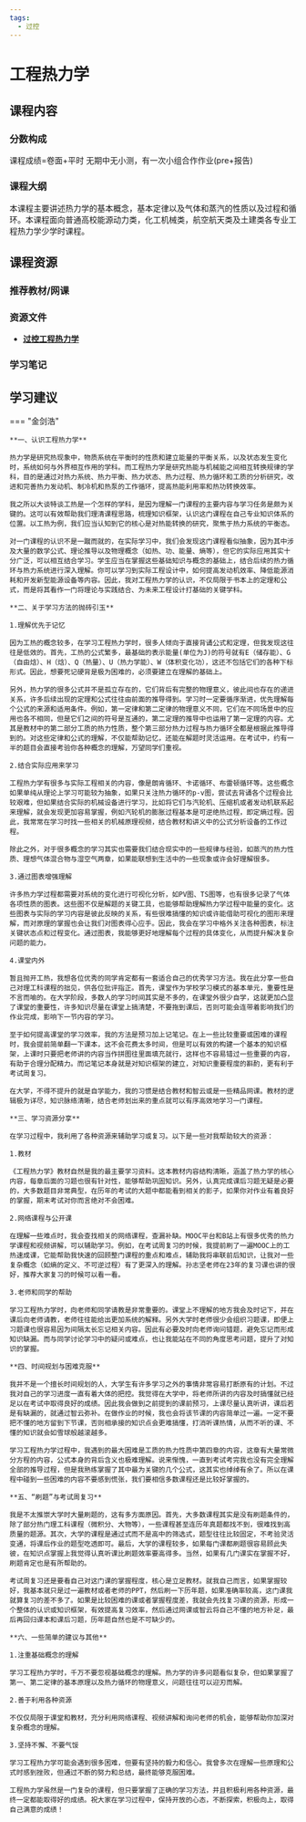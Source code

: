 ```yaml
---
tags:
  - 过控
---
```


# 工程热力学

## 课程内容

### 分数构成

课程成绩=卷面+平时 无期中无小测，有一次小组合作作业(pre+报告)

### 课程大纲

本课程主要讲述热力学的基本概念，基本定律以及气体和蒸汽的性质以及过程和循环。本课程面向普通高校能源动力类，化工机械类，航空航天类及土建类各专业工程热力学少学时课程。


## 课程资源

### 推荐教材/网课

### 资源文件

- [**过控工程热力学**](https://pan.baidu.com/s/1_vAAteOFitK5_R26ceRU8A?pwd=996m)

### 学习笔记

## 学习建议

=== "金剑浩"

    **一、认识工程热力学**

    热力学是研究热现象中，物质系统在平衡时的性质和建立能量的平衡关系，以及状态发生变化时，系统如何与外界相互作用的学科。而工程热力学是研究热能与机械能之间相互转换规律的学科，目的是通过对热力系统、热力平衡、热力状态、热力过程、热力循环和工质的分析研究，改进和完善热力发动机、制冷机和热泵的工作循环，提高热能利用率和热功转换效率。

    我之所以大谈特谈工热是一个怎样的学科，是因为理解一门课程的主要内容与学习任务是颇为关键的。这可以有效帮助我们理清课程思路，梳理知识框架，认识这门课程在自己专业知识体系的位置。以工热为例，我们应当认知到它的核心是对热能转换的研究，聚焦于热力系统的平衡态。

    对一门课程的认识不是一蹴而就的，在实际学习中，我们会发现这门课程看似抽象，因为其中涉及大量的数学公式、理论推导以及物理概念（如热、功、能量、熵等），但它的实际应用其实十分广泛，可以相互结合学习。学生应当在掌握这些基础知识与概念的基础上，结合后续的热力循环与热力系统进行深入理解。你可以学习到实际工程设计中，如何提高发动机效率、降低能源消耗和开发新型能源设备等内容。因此，我对工程热力学的认识，不仅局限于书本上的定理和公式，而是将其看作一门将理论与实践结合、为未来工程设计打基础的关键学科。

    **二、关于学习方法的抛砖引玉**

    1.理解优先于记忆

    因为工热的概念较多，在学习工程热力学时，很多人倾向于直接背诵公式和定理，但我发现这往往是低效的。首先，工热的公式繁多，最基础的表示能量(单位为J)的符号就有E（储存能）、G（自由焓）、H（焓）、Q（热量）、U（热力学能）、W（体积变化功），这还不包括它们的各种下标形式。因此，想要死记硬背是极为困难的，必须要建立在理解的基础上。

    另外，热力学的很多公式并不是孤立存在的，它们背后有完整的物理意义，彼此间也存在的递进关系，许多后续出现的定理和公式往往由前面的推导得到。学习时一定要循序渐进，优先理解每个公式的来源和适用条件。例如，第一定律和第二定律的物理意义不同，它们在不同场景中的应用也各不相同，但是它们之间的符号是互通的，第二定理的推导中也运用了第一定理的内容。尤其是教材中的第二部分工质的热力性质，整个第三部分热力过程与热力循环全都是根据此推导得到的。对这些定律和公式的理解，不仅能帮助记忆，还能在解题时灵活运用。在考试中，约有一半的题目会直接考验你各种概念的理解，万望同学们重视。

    2.结合实际应用来学习

    工程热力学有很多与实际工程相关的内容，像是朗肯循环、卡诺循环、布雷顿循环等。这些概念如果单纯从理论上学习可能较为抽象，如果只关注热力循环的p-v图，尝试去背诵各个过程会比较艰难，但如果结合实际的机械设备进行学习，比如将它们与汽轮机、压缩机或者发动机联系起来理解，就会发现更加容易掌握，例如汽轮机的膨胀过程基本是可逆绝热过程，即定熵过程。因此，我常常在学习时找一些相关的机械原理视频，结合教材和讲义中的公式分析设备的工作过程。

    除此之外，对于很多概念的学习其实也需要我们结合现实中的一些规律与经验，如蒸汽的热力性质、理想气体混合物与湿空气两章，如果能联想到生活中的一些现象或许会好理解很多。

    3.通过图表增强理解

    许多热力学过程都需要对系统的变化进行可视化分析，如PV图、TS图等，也有很多记录了气体各项性质的图表。这些图不仅是解题的关键工具，也能够帮助理解热力学过程中能量的变化。这些图表与实际的学习内容是彼此反映的关系，有些很难搞懂的知识或许能借助可视化的图形来理解，而对原理的掌握也会让我们对图表得心应手。因此，我会在学习中格外关注各种图表，标注关键状态点和过程变化。通过图表，我能够更好地理解每个过程的具体变化，从而提升解决复杂问题的能力。

    4.课堂内外

    暂且抛开工热，我想各位优秀的同学肯定都有一套适合自己的优秀学习方法。我在此分享一些自己对理工科课程的拙见，供各位批评指正。首先，课堂作为学校学习模式的基本单元，重要性是不言而喻的。在大学阶段，多数人的学习时间其实是不多的，在课堂外很少自学，这就更加凸显了课堂的重要性，许多知识尽量在课堂上搞清楚，不要拖到课后，否则可能会连带着影响我们的作业完成，影响下一节内容的学习。

    至于如何提高课堂的学习效率，我的方法是预习加上记笔记。在上一些比较重要或困难的课程时，我会提前简单翻一下课本，这不会花费太多时间，但是可以有效的构建一个基本的知识框架，上课时只要把老师讲的内容当作拼图往里面填充就行，这样也不容易错过一些重要的内容，有助于合理分配精力。而记笔记本身就是对知识框架的建立，对知识重要程度的斟酌，更有利于考试周复习。

    在大学，不得不提升的就是自学能力，我的习惯是结合教材和智云或是一些精品网课。教材的逻辑极为详尽，知识脉络清晰，结合老师划出来的重点就可以有序高效地学习一门课程。

    **三、学习资源分享**

    在学习过程中，我利用了各种资源来辅助学习或复习。以下是一些对我帮助较大的资源：

    1.教材

    《工程热力学》教材自然是我的最主要学习资料。这本教材内容结构清晰，涵盖了热力学的核心内容，每章后面的习题也很有针对性，能够帮助巩固知识。另外，认真完成课后习题无疑是必要的，大多数题目非常典型，在历年的考试的大题中都能看到相关的影子，如果你对作业有着良好的掌握，期末考试对你而言绝对不会困难。

    2.网络课程与公开课

    在理解一些难点时，我会查找相关的网络课程，查漏补缺。MOOC平台和B站上有很多优秀的热力学课程和视频讲解，可以辅助学习。例如，在考试周复习的时候，我提前刷了一遍MOOC上的工热速成课，它能帮助我快速的回顾整门课程的重点和难点，辅助我将串联前后知识，让我对一些复杂概念（如熵的定义、不可逆过程）有了更深入的理解。孙志坚老师在23年的复习课也讲的很好，推荐大家复习的时候可以看一看。

    3.老师和同学的帮助

    学习工程热力学时，向老师和同学请教是非常重要的。课堂上不理解的地方我会及时记下，并在课后向老师请教，老师往往能给出更加系统的解释。另外大学时老师很少会组织习题课，即便上习题课也很容易因为间隔太长忘记相关内容。因此有必要及时向老师询问错题，避免忘记而形成知识缺漏。而与同学讨论学习中的疑问或难点，也让我能站在不同的角度思考问题，提升了对知识的掌握。

    **四、时间规划与困难克服**

    我并不是一个擅长时间规划的人，大学生有许多学习之外的事情非常容易打断原有的计划。不过我对自己的学习进度一直有着大体的把控。我觉得在大学中，将老师所讲的内容及时搞懂就已经足以在考试中取得良好的成绩。因此我会做到之前提到的课前预习，上课尽量认真听讲，课后若是有缺漏的，就通过智云弥补。在做作业的时候，我也会将该节课的内容简单过一遍。一定不要把不懂的地方留到下节课，否则相承接的知识点会更难搞懂，打消听课热情，从而不听的课、不懂的知识就会如雪球般越滚越多。

    学习工程热力学过程中，我遇到的最大困难是工质的热力性质中第四章的内容，这章有大量常微分方程的内容，公式本身的背后含义也极难理解。说来惭愧，一直到考试考完我也没有完全理解全部的推导过程，但是我熟练掌握了其中最为关键的几个公式，这其实也绰绰有余了。所以在课程中碰到一些困难的内容不要感到慌张，我们要相信多数课程还是比较好掌握的。

    **五、“刷题”与考试周复习**

    我是不太推崇大学时大量刷题的，这有多方面原因。首先，大多数课程其实是没有刷题条件的，除了部分热门理工科课程（微积分、大物等），一些课程甚至连历年真题都找不到，很难找到高质量的题源。其次，大学的课程是通过式而不是高中的筛选式，题型往往比较固定，不考验灵活变通，将课后作业的题型吃透即可。最后，大学的课程较多，如果每门课都刷题很容易顾此失彼，在知识点掌握上我觉得认真听课比刷题效率要高得多。当然，如果有几门课实在掌握不好，刷题肯定也是有所帮助的。

    考试周复习还是要看自己对这门课的掌握程度，核心是立足教材。就我自己而言，如果掌握较好，我基本就只是过一遍教材或者老师的PPT，然后刷一下历年题，如果准确率较高，这门课我就算复习的差不多了。如果是比较困难的课或者掌握程度差，我就会先找复习课的资源，形成一个整体的认识或知识框架，有效提高复习效率，然后通过网课或智云将自己不懂的地方补足，最后再回归课本和课后习题，历年题自然也是不可缺少的。

    **六、一些简单的建议与其他**

    1.注重基础概念的理解

    学习工程热力学时，千万不要忽视基础概念的理解。热力学的许多问题看似复杂，但如果掌握了第一、第二定律的基本原理以及热力循环的物理意义，问题往往可以迎刃而解。

    2.善于利用各种资源

    不仅仅局限于课堂和教材，充分利用网络课程、视频讲解和询问老师的机会，能够帮助你加深对复杂概念的理解。

    3.坚持不懈、不要气馁

    学习工程热力学可能会遇到很多困难，但要有坚持的毅力和信心。我曾多次在理解一些原理和公式时感到挫败，但通过不断的努力和总结，最终能够克服困难。

    工程热力学虽然是一门复杂的课程，但只要掌握了正确的学习方法，并且积极利用各种资源，最终一定都能取得好的成绩。祝大家在学习过程中，保持开放的心态，不断探索，积极向上，取得自己满意的成绩！
